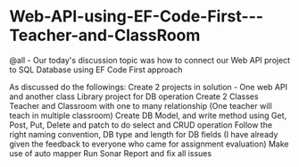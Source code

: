 # Web-API-using-EF-Code-First---Teacher-and-ClassRoom

@all - Our today's discussion topic was how to connect our Web API project to SQL Database using EF Code First approach

 As discussed do the followings:
Create 2 projects in solution - One web API and another class Library project for DB operation
Create 2 Classes Teacher and Classroom with one to many relationship (One teacher will teach in multiple classroom)
Create DB Model, and write method using Get, Post, Put, Delete and patch to do select and CRUD operation
Follow the right naming convention, DB type and length for DB fields (I have already given the feedback to everyone who came for assignment evaluation)
Make use of auto mapper
Run Sonar Report and fix all issues
